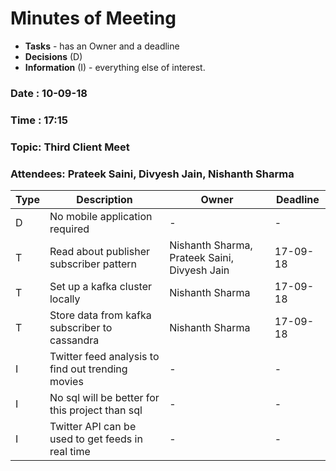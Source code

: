 # Minutes of Meeting

* **Tasks** - has an Owner and a deadline
* **Decisions** (D)
* **Information** (I) - everything else of interest.
 
### Date : 10-09-18
### Time : 17:15
### Topic: Third Client Meet
### Attendees: Prateek Saini, Divyesh Jain, Nishanth Sharma

Type | Description | Owner | Deadline
---- | ---- | ---- | ----
D | No mobile application required | - | -
T | Read about publisher subscriber pattern | Nishanth Sharma, Prateek Saini, Divyesh Jain | 17-09-18
T | Set up a kafka cluster locally | Nishanth Sharma | 17-09-18
T | Store data from kafka subscriber to cassandra | Nishanth Sharma | 17-09-18
I | Twitter feed analysis to find out trending movies | - | -
I | No sql will be better for this project than sql  | - | -
I | Twitter API can be used to get feeds in real time | - | -
